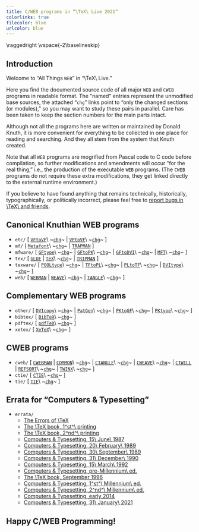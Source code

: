 ```yaml
---
title: C/WEB programs in “\TeX\ Live 2021”
colorlinks: true
filecolor: blue
urlcolor: blue
---
```

\raggedright
\vspace{-2\baselineskip}

## Introduction

Welcome to “All Things `WEB`” in “\TeX\ Live.”

Here you find the documented source code of all major `WEB` and `CWEB` programs
in readable format.  The “named” entries represent the unmodified base sources,
the attached “`chg`” links point to “only the changed sections (or modules),”
so you may want to study these pairs in parallel.  Care has been taken to keep
the section numbers for the main parts intact.

Although not all the programs here are written or maintained by Donald Knuth,
it is more convenient for everything to be collected in one place for reading
and searching. And they all stem from the system that Knuth created.

Note that all `WEB` programs are mogrified from Pascal code to C code before
compilation, so further modifications and amendments will occur “for the real
thing,” i.e., the production of the executable `WEB` programs.  (The `CWEB`
programs do not require these extra modifications, they get linked directly to
the external runtime environment.)

If you believe to have found anything that remains technically, historically,
typographically, or politically incorrect, please feel free to
[report bugs in \TeX\ and friends](https://tug.org/texmfbug/).

## Canonical Knuthian WEB programs

* `etc/` \[
  [`VFtoVP`](etc/vftovp.pdf)\ ~[`chg`](etc/vftovp-changes.pdf)~ \|
  [`VPtoVF`](etc/vptovf.pdf)\ ~[`chg`](etc/vptovf-changes.pdf)~ \]
* `mf/` \[
  [`Metafont`](mf/mf.pdf)\ ~[`chg`](mf/mf-changes.pdf)~ \|
  [`TRAPMAN`](mf/trapman.pdf) \]
* `mfware/` \[
  [`GFtype`](mfware/gftype.pdf)\ ~[`chg`](mfware/gftype-changes.pdf)~ \|
  [`GFtoPK`](mfware/gftopk.pdf)\ ~[`chg`](mfware/gftopk-changes.pdf)~ \|
  [`GFtoDVI`](mfware/gftodvi.pdf)\ ~[`chg`](mfware/gftodvi-changes.pdf)~ \|
  [`MFT`](mfware/mft.pdf)\ ~[`chg`](mfware/mft-changes.pdf)~ \]
* `tex/` \[
  [`GLUE`](tex/glue.pdf) \|
  [`TeX`](tex/tex.pdf)\ ~[`chg`](tex/tex-changes.pdf)~ \|
  [`TRIPMAN`](tex/tripman.pdf) \]
* `texware/` \[
  [`POOLtype`](texware/pooltype.pdf)\ ~[`chg`](texware/pooltype-changes.pdf)~ \|
  [`TFtoPL`](texware/tftopl.pdf)\ ~[`chg`](texware/tftopl-changes.pdf)~ \|
  [`PLtoTF`](texware/pltotf.pdf)\ ~[`chg`](texware/pltotf-changes.pdf)~ \|
  [`DVItype`](texware/dvitype.pdf)\ ~[`chg`](texware/dvitype-changes.pdf)~ \]
* `web/` \[
  [`WEBMAN`](web/webman.pdf) \|
  [`WEAVE`](web/weave.pdf)\ ~[`chg`](web/weave-changes.pdf)~ \|
  [`TANGLE`](web/tangle.pdf)\ ~[`chg`](web/tangle-changes.pdf)~ \]

## Complementary WEB programs

* `other/` \[
  [`DVIcopy`](other/dvicopy.pdf)\ ~[`chg`](other/dvicopy-changes.pdf)~ \|
  [`PatGen`](other/patgen.pdf)\ ~[`chg`](other/patgen-changes.pdf)~ \|
  [`PKtoGF`](other/pktogf.pdf)\ ~[`chg`](other/pktogf-changes.pdf)~ \|
  [`PKtype`](other/pktype.pdf)\ ~[`chg`](other/pktype-changes.pdf)~ \]
* `bibtex/` \[ [`BibTeX`](bibtex/bibtex.pdf)\ ~[`chg`](bibtex/bibtex-changes.pdf)~ \]
* `pdftex/` \[ [`pdfTeX`](pdftex/pdftex.pdf)\ ~[`chg`](pdftex/pdftex-changes.pdf)~ \]
* `xetex/` \[ [`XeTeX`](xetex/xetex.pdf)\ ~[`chg`](xetex/xetex-changes.pdf)~ \]

## CWEB programs

* `cweb/` \[
  [`CWEBMAN`](cweb/cwebman.pdf) \|
  [`COMMON`](cweb/common.pdf)\ ~[`chg`](cweb/common-changes.pdf)~ \|
  [`CTANGLE`](cweb/ctangle.pdf)\ ~[`chg`](cweb/ctangle-changes.pdf)~ \|
  [`CWEAVE`](cweb/cweave.pdf)\ ~[`chg`](cweb/cweave-changes.pdf)~ \|
  [`CTWILL`](cweb/ctwill.pdf) \|
  [`REFSORT`](cweb/refsort.pdf)\ ~[`chg`](cweb/refsort-changes.pdf)~ \|
  [`TWINX`](cweb/twinx.pdf)\ ~[`chg`](cweb/twinx-changes.pdf)~ \]
* `ctie/` \[ [`CTIE`](ctie/ctie.pdf)\ ~[`chg`](ctie/ctie-changes.pdf)~ \]
* `tie/` \[ [`TIE`](tie/tie.pdf)\ ~[`chg`](tie/tie-changes.pdf)~ \]

## Errata for “Computers & Typesetting”

* `errata/`
  * [The Errors of \TeX](errata/errorlog.pdf)
  * [The \TeX book, 1^st^\ printing](errata/errata.one.pdf)
  * [The \TeX book, 2^nd^\ printing](errata/errata.two.pdf)
  * [Computers & Typesetting, 15\ June\ 1987](errata/errata.three.pdf)
  * [Computers & Typesetting, 20\ February\ 1989](errata/errata.four.pdf)
  * [Computers & Typesetting, 30\ September\ 1989](errata/errata.five.pdf)
  * [Computers & Typesetting, 31\ December\ 1990](errata/errata.six.pdf)
  * [Computers & Typesetting, 15\ March\ 1992](errata/errata.seven.pdf)
  * [Computers & Typesetting, pre-Millennium\ ed.](errata/errata.eight.pdf)
  * [The \TeX book, September 1996](errata/errata.nine.pdf)
  * [Computers & Typesetting, 1^st^\ Millennium\ ed.](errata/errata.ten.pdf)
  * [Computers & Typesetting, 2^nd^\ Millennium\ ed.](errata/errata.eleven.pdf)
  * [Computers & Typesetting, early 2014](errata/errata.twelve.pdf)
  * [Computers & Typesetting, 31\ January\ 2021](errata/errata.pdf)

## Happy C/WEB Programming!
